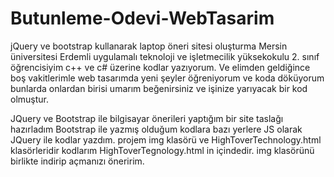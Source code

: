 # Butunleme-Odevi-WebTasarim
jQuery ve bootstrap kullanarak laptop öneri sitesi oluşturma
Mersin üniversitesi Erdemli uygulamalı teknoloji ve işletmecilik yüksekokulu 2. sınıf öğrencisiyim c++ ve c# üzerine kodlar yazıyorum.
Ve elimden geldiğince boş vakitlerimle web tasarımda yeni şeyler öğreniyorum ve koda döküyorum bunlarda onlardan birisi umarım beğenirsiniz ve işinize yarıyacak bir kod olmuştur.


JQuery ve Bootstrap ile bilgisayar önerileri yaptığım bir site taslağı hazırladım
Bootstrap ile yazmış olduğum kodlara bazı yerlere JS olarak JQuery ile kodlar yazdım.
projem img klasörü ve HighToverTechnology.html klasörleridir
kodlarım HighToverTegnology.html in içindedir.
img klasörünü birlikte indirip açmanızı öneririm.



